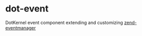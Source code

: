 # dot-event

DotKernel event component extending and customizing [zend-eventmanager](https://github.com/zendframework/zend-eventmanager)
